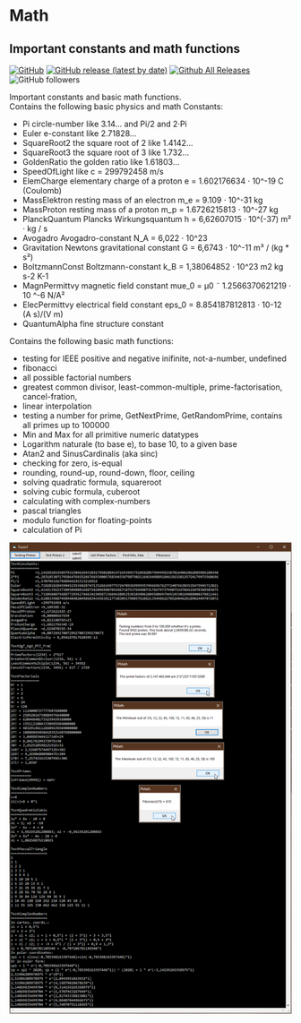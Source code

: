 # Math  
## Important constants and math functions  

[![GitHub](https://img.shields.io/github/license/OlimilO1402/Math?style=plastic)](https://github.com/OlimilO1402/Math/blob/master/LICENSE) 
[![GitHub release (latest by date)](https://img.shields.io/github/v/release/OlimilO1402/Math?style=plastic)](https://github.com/OlimilO1402/Math/releases/latest)
[![Github All Releases](https://img.shields.io/github/downloads/OlimilO1402/Math/total.svg)](https://github.com/OlimilO1402/Math/releases/download/v2024.08.01/Math_v2024.08.01.zip)
![GitHub followers](https://img.shields.io/github/followers/OlimilO1402?style=social)

Important constants and basic math functions.  
Contains the following basic physics and math Constants:  
* Pi               circle-number        like 3.14... and Pi/2 and 2·Pi
* Euler            e-constant           like 2.71828...
* SquareRoot2      the square root of 2 like 1.4142...
* SquareRoot3      the square root of 3 like 1.732...
* GoldenRatio      the golden ratio     like 1.61803...
* SpeedOfLight     like c = 299792458 m/s
* ElemCharge       elementary charge of a proton     e   = 1.602176634 · 10^-19 C (Coulomb)
* MassElektron     resting mass of an electron       m_e = 9.109 · 10^-31 kg
* MassProton       resting mass of a  proton         m_p = 1.6726215813 · 10^-27 kg
* PlanckQuantum    Plancks Wirkungsquantum           h   = 6,62607015 · 10^(-37) m² · kg / s
* Avogadro         Avogadro-constant                 N_A = 6,022 · 10^23
* Gravitation      Newtons gravitational constant    G   = 6,6743 · 10^-11 m³ / (kg * s²)
* BoltzmannConst   Boltzmann-constant                k_B = 1,38064852 · 10^23 m2 kg s-2 K-1
* MagnPermittvy    magnetic field constant         mue_0 = µ0 ˜  1.2566370621219 · 10 ^-6 N/A²
* ElecPermittvy    electrical field constant       eps_0 = 8.854187812813 · 10-12 (A s)/(V m)
* QuantumAlpha     fine structure constant

Contains the following basic math functions:
* testing for IEEE positive and negative inifinite, not-a-number, undefined
* fibonacci 
* all possible factorial numbers
* greatest common divisor, least-common-multiple, prime-factorisation, cancel-fration, 
* linear interpolation
* testing a number for prime, GetNextPrime, GetRandomPrime, contains all primes up to 100000
* Min and Max for all primitive numeric datatypes
* Logarithm naturale (to base e), to base 10, to a given base
* Atan2 and SinusCardinalis (aka sinc)
* checking for zero, is-equal
* rounding, round-up, round-down, floor, ceiling
* solving quadratic formula, squareroot 
* solving cubic formula, cuberoot
* calculating with complex-numbers 
* pascal triangles
* modulo function for floating-points
* calculation of Pi



![Math Image](Resources/Math.png "Math Image")
